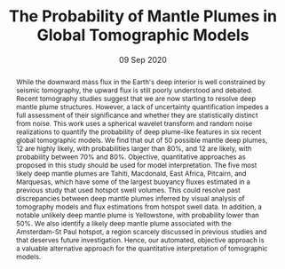 ---
title: "The Probability of Mantle Plumes in Global Tomographic Models"

# Authors
# If you created a profile for a user (e.g. the default `admin` user), write the username (folder name) here 
# and it will be replaced with their full name and linked to their profile.
authors:
- A. Marignier
- A. M. G. Ferreira
- T. D. Kitching

# Author notes (optional)
author_notes: []

date: "09 Sep 2020"
doi: "10.1029/2020gc009276"

# Publication type.
# Legend: 0 = Uncategorized; 1 = Conference paper; 2 = Journal article;
# 3 = Preprint / Working Paper; 4 = Report; 5 = Book; 6 = Book section;
# 7 = Thesis; 8 = Patent
publication_types: ["2"]

# Publication name and optional abbreviated publication name.
publication: "*Geochemistry, Geophysics, Geosystems*"
publication_short: "*G3*"

abstract: While the downward mass flux in the Earth's deep interior is well constrained by seismic tomography, the upward flux is still poorly understood and debated. Recent tomography studies suggest that we are now starting to resolve deep mantle plume structures. However, a lack of uncertainty quantification impedes a full assessment of their significance and whether they are statistically distinct from noise. This work uses a spherical wavelet transform and random noise realizations to quantify the probability of deep plume-like features in six recent global tomographic models. We find that out of 50 possible mantle deep plumes, 12 are highly likely, with probabilities larger than 80%, and 12 are likely, with probability between 70% and 80%. Objective, quantitative approaches as proposed in this study should be used for model interpretation. The five most likely deep mantle plumes are Tahiti, Macdonald, East Africa, Pitcairn, and Marquesas, which have some of the largest buoyancy fluxes estimated in a previous study that used hotspot swell volumes. This could resolve past discrepancies between deep mantle plumes inferred by visual analysis of tomography models and flux estimations from hotspot swell data. In addition, a notable unlikely deep mantle plume is Yellowstone, with probability lower than 50%. We also identify a likely deep mantle plume associated with the Amsterdam-St Paul hotspot, a region scarcely discussed in previous studies and that deserves future investigation. Hence, our automated, objective approach is a valuable alternative approach for the quantitative interpretation of tomographic models.

tags: []

# Custom links (uncomment lines below)
links:
- name: URL
  url: https://agupubs.onlinelibrary.wiley.com/doi/10.1029/2020GC009276
  icon_pack: fas
  icon: globe
---